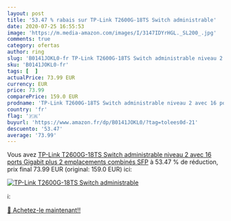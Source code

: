 ```yaml
---
layout: post
title: '53.47 % rabais sur TP-Link T2600G-18TS Switch administrable'
date: 2020-07-25 16:55:53
image: 'https://m.media-amazon.com/images/I/3147IDYrHGL._SL200_.jpg'
comments: true
category: ofertas
author: ring
slug: 'B0141JOKL0-fr TP-Link T2600G-18TS Switch administrable niveau 2 avec 16...'
sku: 'B0141JOKL0-fr'
tags: [  ]
actualPrice: 73.99 EUR
currency: EUR
price: 73.99
comparePrice: 159.0 EUR
prodname: 'TP-Link T2600G-18TS Switch administrable niveau 2 avec 16 ports Gigabit plus 2 emplacements combinés SFP'
country: 'fr'
flag: '🇫🇷'
buyurl: 'https://www.amazon.fr/dp/B0141JOKL0/?tag=tolees0d-21'
descuento: '53.47'
average: '73.99'
---
```


Vous avez [TP-Link T2600G-18TS Switch administrable niveau 2 avec 16 ports Gigabit plus 2 emplacements combinés SFP](https://www.amazon.fr/dp/B0141JOKL0/?tag=tolees0d-21)  à  53.47 % de réduction, prix final  73.99 EUR (original: 159.0 EUR) ici:

[![TP-Link T2600G-18TS Switch administrable](https://m.media-amazon.com/images/I/3147IDYrHGL._SL200_.jpg)](https://www.amazon.fr/dp/B0141JOKL0/?tag=tolees0d-21)

ℹ️:


[🛒 Achetez-le maintenant!!](https://www.amazon.fr/dp/B0141JOKL0/?tag=tolees0d-21)
